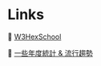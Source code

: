 # Links

🔗 [W3HexSchool](https://w3c.hexschool.com/)

🔗 [一些年度統計 & 流行趨勢](https://2024.stateofjs.com/en-US/libraries/#tier_list)